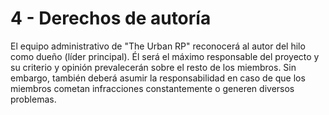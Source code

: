 # 4 - Derechos de autoría

El equipo administrativo de "The Urban RP" reconocerá al autor del hilo como dueño (líder principal). Él será el máximo responsable del proyecto y su criterio y opinión prevalecerán sobre el resto de los miembros. Sin embargo, también deberá asumir la responsabilidad en caso de que los miembros cometan infracciones constantemente o generen diversos problemas.
